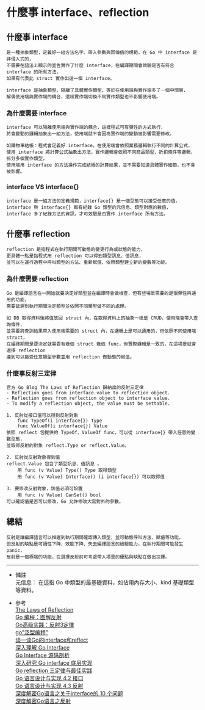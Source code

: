 # 什麼事 interface、reflection

## 什麼事 interface
    是一種抽象類型，定義好一組方法名字、帶入參數與回傳值的規範，在 Go 中 interface 是非侵入式的，
    不需要在語法上顯示的宣告實作了什麼 interface，在編譯期間會效驗是否有符合 interface 的所有方法，
    如果有代表此 struct 實作出這一個 interface。

    interface 是抽象類型，隔離了具體實作類型，等於在使用端與實作端多了一個中間層，
    解偶使用端與實作端的耦合，這樣實作端切換不同實作類型也不影響使用端。

### 為什麼需要 interface
    interface 可以隔離使用端與實作端的耦合，這樣程式可有彈性的方式執行，
    將會變動的邏輯抽象出一組方法，使用端就不會因為實作端的變動被影響需要修改。

    如購物車結帳：程式會定義好 interface，在使用端會依照業務邏輯執行不同的計算公式，
    使用 interface 將計算公式抽象出方法，實作邏輯會依照不同商品類型、折扣條件等邏輯，拆分多個實作類型，
    使用端用 interface 的方法操作完成結帳的計算結果，並不需要知道具體實作細節，也不會被影響。

### interface VS interface{}
    interface 是一組方法的定義規範，interface{} 是一個型態可以接受任意的值，
    interface 與 interface{} 都有紀錄 Go 類型的元信息、類型對應的數值，
    interface 多了紀錄方法的資訊，才可效驗是否實作 interface 所有方法。

## 什麼事 reflection
    reflection 是指程式在執行期間可動態的變更行為或狀態的能力，
    更具體一點是指程式用 reflection 可以得到類型訊息、值訊息，
    並可以在運行過程中呼叫類型的方法、重新賦值、依照類型建立新的變數等功能。

### 為什麼需要 reflection
    Go 是編譯語言在一開始就要決定好類型並在編譯時會做檢查，但有些場景需要的是很彈性與通用的功能，
    需要延遲到執行期間決定類型並依照不同類型做不同的處理。

    如 DB 取得資料後將值放回 struct 內，在取得資料上的抽象一樣是 CRUD，使用端會帶入查詢條件，
    並需要將查訓結果帶入使用端需要的 struct 內，在邏輯上是可以通用的，但依照不同使用端 struct，
    在編譯期間是要決定就需要有幾個 struct 幾個 func，但實際邏輯是一致的，在這場景就會選擇 reflection
    達到可以接受任意類型參數並用 reflection 做動態的賦值。

### 什麼事反射三定律
    官方 Go Blog The Laws of Reflection 歸納出的反射三定律
    - Reflection goes from interface value to reflection object.
    - Reflection goes from reflection object to interface value.
    - To modify a reflection object, the value must be settable.

    1. 反射從接口值可以得到反射對象
        func TypeOf(i interface{}) Type
        func ValueOf(i interface{}) Value
    依照 reflect 包提供的 TypeOf、ValueOf func，可以從 interface{} 帶入任意的變數型態，
    並取得反射的對象 reflect.Type or reflect.Value。

    2. 反射從反射對象得到值
    reflect.Value 包含了類型訊息、值訊息 。
        用 func (v Value) Type() Type 取得類型
        用 func (v Value) Interface() (i interface{}) 可以取得值

    3. 要修改反射對象，該值必須可設置
        用 func (v Value) CanSet() bool
    可以確認值是否可以修改，Go 允許修改大寫對外的參數。

## 總結
    反射是讓編譯語言可以推遲到執行期間確認傳入類型，並可動態呼叫方法、賦值等功能，
    但反射的缺點是可讀性下降、效能下降、失去編譯語言的檢驗能力，在執行期間可能發生 panic，
    反射是一個極端的功能，在選擇反射前可考慮帶入場景的優點與缺點在做出抉擇。

---
- 備註
    <br/>
    元信息： 在這指 Go 中類型的最基礎資料，如佔用內存大小、kind 基礎類型等資料。

- 參考
    <br/>
    [The Laws of Reflection](https://blog.golang.org/laws-of-reflection)
    <br/>
    [Go 编程：图解反射](https://toutiao.io/posts/4optwe/preview)
    <br/>
    [Go高级实践：反射3定律](https://lessisbetter.site/2019/02/24/go-law-of-reflect/)
    <br/>
    [go"泛型编程"](http://legendtkl.com/2015/11/25/go-generic-programming/)
    <br/>
    [谈一谈Go的interface和reflect](http://legendtkl.com/2015/11/28/go-interface-reflect/)
    <br/>
    [深入理解 Go Interface](http://legendtkl.com/2017/06/12/understanding-golang-interface/)
    <br/>
    [Go Interface 源码剖析](http://legendtkl.com/2017/07/01/golang-interface-implement/)
    <br/>
    [深入研究 Go interface 底层实现](https://halfrost.com/go_interface/)
    <br/>
    [Go reflection 三定律与最佳实践](https://halfrost.com/go_reflection/)
    <br/>
    [Go 语言设计与实现 4.2 接口](https://draveness.me/golang/docs/part2-foundation/ch04-basic/golang-interface/)
    <br/>
    [Go 语言设计与实现 4.3 反射](https://draveness.me/golang/docs/part2-foundation/ch04-basic/golang-reflect/)
    <br/>
    [深度解密Go语言之关于interface的 10 个问题](https://qcrao.com/2019/04/25/dive-into-go-interface/)
    <br/>
    [深度解密Go语言之反射](https://qcrao.com/2019/05/07/dive-into-go-reflection/)
    